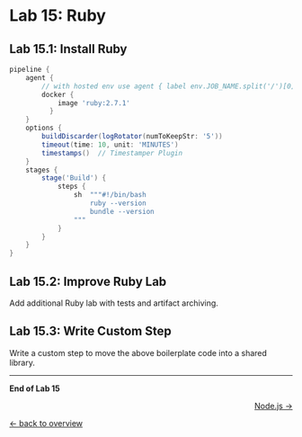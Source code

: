 Lab 15: Ruby
============

Lab 15.1: Install Ruby
----------------------

```groovy
pipeline {
    agent {
        // with hosted env use agent { label env.JOB_NAME.split('/')[0] }
        docker {
            image 'ruby:2.7.1'
          }
    }
    options {
        buildDiscarder(logRotator(numToKeepStr: '5'))
        timeout(time: 10, unit: 'MINUTES')
        timestamps()  // Timestamper Plugin
    }
    stages {
        stage('Build') {
            steps {
                sh  """#!/bin/bash
                    ruby --version
                    bundle --version
                """
            }
        }
    }
}
```

Lab 15.2: Improve Ruby Lab
--------------------------

Add additional Ruby lab with tests and artifact archiving.

Lab 15.3: Write Custom Step
---------------------------

Write a custom step to move the above boilerplate code
into a shared library.

---

**End of Lab 15**

<p width="100px" align="right"><a href="16_nodejs.md">Node.js →</a></p>

[← back to overview](../README.md)
